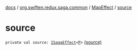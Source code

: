 [docs](../../index.md) / [org.swiften.redux.saga.common](../index.md) / [MapEffect](index.md) / [source](./source.md)

# source

`private val source: `[`ISagaEffect`](../-i-saga-effect.md)`<`[`P`](index.md#P)`>` [(source)](https://github.com/protoman92/KotlinRedux/tree/master/common/common-saga/src/main/kotlin/org/swiften/redux/saga/common/MapEffect.kt#L14)